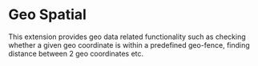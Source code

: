 # Geo Spatial
This extension provides geo data related functionality such as checking whether a given geo coordinate is within a predefined geo-fence, finding distance between 2 geo coordinates etc.
